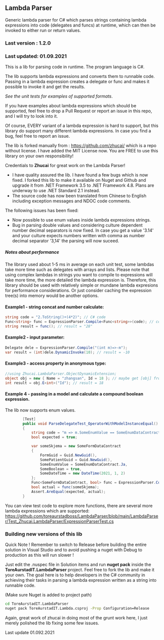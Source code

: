 ## Lambda Parser

Generic lambda parser for C# which parses strings containing lambda expressions into 
code (delegates and funcs) at runtime, which can then be invoked to either run or return values.

### Last version : 1.2.0
### Last updated: 01.09.2021

This is a lib for parsing code in runtime. The program language is C#.

The lib supports lambda expressions and converts them to runnable code. Passing in a lambda expression
creates a delegate or func and makes it possible to invoke it and get the results. 

_See the unit tests for examples of supported formats_. 

If you have examples about lambda expressions which should be supported, feel free to drop a Pull Request or
report an issue in this repo, and I will try to look into it.

Of course, EVERY variant of a lambda expression is hard to support, but this library 
do support many different lambda expressions. In case you find a bug, feel free to report an issue.

The lib is forked manually from : https://github.com/zhucai/ which is a repo without license. I have added the MIT License now.
You are FREE to use this library on your own responsibility! 

Credentials to **Zhucai** for great work on the Lambda Parser! 

- I have quality assured the lib. I have found a few bugs which is now fixed. 
I forked this lib to make it available on Nuget and Github and upgrade it from .NET Framework 3.5 to .NET Framework 4.8.
Plans are underway to use .NET Standard 2.1 instead. 
- The source code has now been translated from Chinese to English including exception messages and NDOC code comments.

The following issues has been fixed: 
* Now possible to use enum values inside lambda expressions strings.
* Bug in parsing double values and considering culture dependent number decimal separators is now fixed.
  In case you get a value '3.14' and your culture expects numbers written with comma as number decimal separator '3,14' the parsing will now suceed.

##### Notes about performance
The library used about 1-5 ms in average on each unit test, some lambdas take more time such as delegates with arrays and lists. 
Please note that using complex lambdas in strings you want to compile to expressions will take more time, the more detailed the 
lambda expression is. Therefore, this library should be used with relatively simple or mundane lambda expresions for performance considerations.
Or just consider caching the expression tree(s) into memory would be another options.


#### Example1 - string concat and number calculate:
```C#
string code = "2.ToString()+(4*2)"; // C# code
Func<string> func = ExpressionParser.Compile<Func<string>>(code); // compile code
string result = func(); // result = "28"
```

#### Example2 - input parameter:
```C#
Delegate dele = ExpressionParser.Compile("(int m)=>-m");
var result = (int)dele.DynamicInvoke(10); // result = -10
```

#### Example3 - access property in anonymous type:
```C#
//using Zhucai.LambdaParser.ObjectDynamicExtension;
object obj = new { Name = "zhangsan", Id = 18 }; // maybe get [obj] from method return value
int result = obj.E<int>("Id"); // result = 18

```

#### Example 4 - passing in a model and calculate a compound boolean expression. 
The lib now supports enum values.

```C#
        [Test]
        public void ParseDelegateTest_OperatorWithModelInstanceEqual()
        {
            string code = "m => m.SomeEnumValue == SomeEnumDataContract.Ja && m.SomeBoolean && m.SomeDateTime > new DateTime(2021, 1, 1)";
            bool expected = true;

            var someSkjema = new SomeFormDataContract
            {
                FormGuid = Guid.NewGuid(),
                SomePatientGuid = Guid.NewGuid(),
                SomeEnumValue = SomeEnumDataContract.Ja,
                SomeBoolean = true,
                SomeDateTime = new DateTime(2021, 1, 2)
            };
            Func<SomeFormDataContract, bool> func = ExpressionParser.Compile<Func<SomeFormDataContract, bool>>(code, "System", "Common");
            bool actual = func(someSkjema);
            Assert.AreEqual(expected, actual);
        }
```

You can view test code to explore more functions, there are several more lambda expressions which are supported:
https://github.com/toreaurstadboss/LambdaParser/blob/main/LambdaParser/Test_Zhucai.LambdaParser/ExpressionParserTest.cs


### Building new versions of this lib

Quick Note ! Remember to switch to Release before building the entire solution in Visual Studio and to avoid pushing a nuget with Debug to production as this will run slower ! 

Just edit the .nuspec file in Solution items and run **nuget pack** inside the **ToreAurstadIT.LambdaParser** project.
Feel free to fork the lib and make it your own. The goal here is to help developers in the C# community in achieving their tasks 
in parsing a lambda expression written as a string into runnable code. 

(Make sure Nuget is added to project path) 

```bash
cd ToreAurstadIT.LambdaParser
nuget pack ToreAurstadIT.Lambda.csproj -Prop Configuration=Release
```

Again, great work of zhucai in doing most of the grunt work here, I just merely polished the lib fixing some few issues.

Last update 01.092.2021